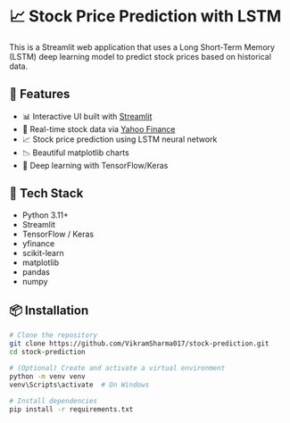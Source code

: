 # 📈 Stock Price Prediction with LSTM

This is a Streamlit web application that uses a Long Short-Term Memory (LSTM) deep learning model to predict stock prices based on historical data.

## 🚀 Features

- 📊 Interactive UI built with [Streamlit](https://streamlit.io)
- 🔄 Real-time stock data via [Yahoo Finance](https://pypi.org/project/yfinance/)
- 📈 Stock price prediction using LSTM neural network
- 📉 Beautiful matplotlib charts
- 🧠 Deep learning with TensorFlow/Keras

## 🧰 Tech Stack

- Python 3.11+
- Streamlit
- TensorFlow / Keras
- yfinance
- scikit-learn
- matplotlib
- pandas
- numpy

## 📦 Installation

```bash
# Clone the repository
git clone https://github.com/VikramSharma017/stock-prediction.git
cd stock-prediction

# (Optional) Create and activate a virtual environment
python -m venv venv
venv\Scripts\activate  # On Windows

# Install dependencies
pip install -r requirements.txt
